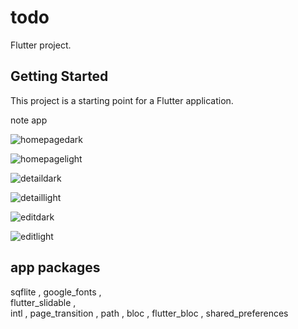 # todo

Flutter project.

## Getting Started

This project is a starting point for a Flutter application.

note app 

![homepagedark](https://user-images.githubusercontent.com/87063387/226693495-d87531a7-dca8-4a1d-972c-4628b9de431c.JPG)

![homepagelight](https://user-images.githubusercontent.com/87063387/226693498-6d41a496-0d89-47bb-b8a6-750727fcd828.JPG)

![detaildark](https://user-images.githubusercontent.com/87063387/226693503-71fc6d40-ca21-4aaa-858b-9c90c9837aa7.JPG)

![detaillight](https://user-images.githubusercontent.com/87063387/226693508-33c2702a-03f1-4e48-8ad0-de58a6fde602.JPG)

![editdark](https://user-images.githubusercontent.com/87063387/226693512-70a5dd10-e8e3-4109-a094-39dd22a727b5.JPG)

![editlight](https://user-images.githubusercontent.com/87063387/226693486-c334e990-f829-4461-8f06-a5c344de6dc8.JPG)


## app packages 

   sqflite , 
   google_fonts ,  
   flutter_slidable ,  
   intl , 
   page_transition , 
   path , 
   bloc , 
   flutter_bloc , 
   shared_preferences


  
